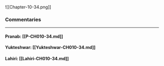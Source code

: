 ![[Chapter-10-34.png]]

### Commentaries

---

#### Pranab: [[P-CH010-34.md]]

#### Yukteshwar: [[Yukteshwar-CH010-34.md]]

#### Lahiri: [[Lahiri-CH010-34.md]]
